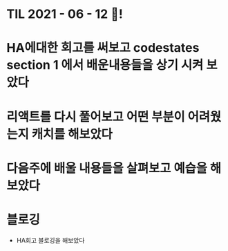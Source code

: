 # TIL 2021 - 06 - 12 📖!
# HA에대한 회고를 써보고 codestates section 1 에서 배운내용들을 상기 시켜 보았다
# 리액트를 다시 풀어보고 어떤 부분이 어려웠는지 캐치를 해보았다
# 다음주에 배울 내용들을 살펴보고 예습을 해보았다
# 블로깅
- HA회고 블로깅을 해보았다